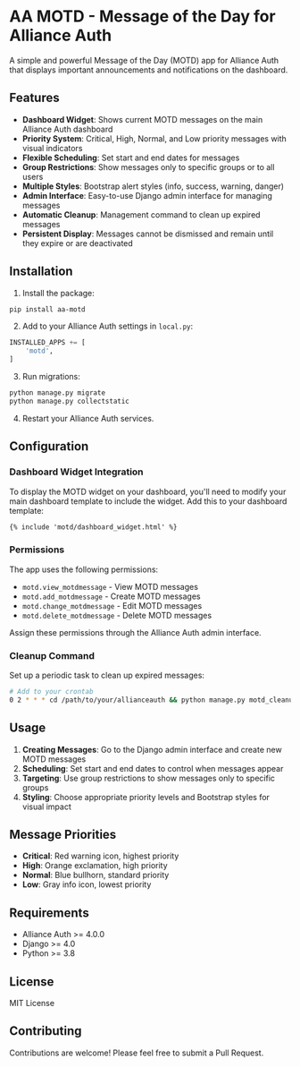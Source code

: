 # AA MOTD - Message of the Day for Alliance Auth

A simple and powerful Message of the Day (MOTD) app for Alliance Auth that displays important announcements and notifications on the dashboard.

## Features

- **Dashboard Widget**: Shows current MOTD messages on the main Alliance Auth dashboard
- **Priority System**: Critical, High, Normal, and Low priority messages with visual indicators
- **Flexible Scheduling**: Set start and end dates for messages
- **Group Restrictions**: Show messages only to specific groups or to all users
- **Multiple Styles**: Bootstrap alert styles (info, success, warning, danger)
- **Admin Interface**: Easy-to-use Django admin interface for managing messages
- **Automatic Cleanup**: Management command to clean up expired messages
- **Persistent Display**: Messages cannot be dismissed and remain until they expire or are deactivated

## Installation

1. Install the package:
```bash
pip install aa-motd
```

2. Add to your Alliance Auth settings in `local.py`:
```python
INSTALLED_APPS += [
    'motd',
]
```

3. Run migrations:
```bash
python manage.py migrate
python manage.py collectstatic
```

4. Restart your Alliance Auth services.

## Configuration

### Dashboard Widget Integration

To display the MOTD widget on your dashboard, you'll need to modify your main dashboard template to include the widget. Add this to your dashboard template:

```html
{% include 'motd/dashboard_widget.html' %}
```

### Permissions

The app uses the following permissions:
- `motd.view_motdmessage` - View MOTD messages
- `motd.add_motdmessage` - Create MOTD messages  
- `motd.change_motdmessage` - Edit MOTD messages
- `motd.delete_motdmessage` - Delete MOTD messages

Assign these permissions through the Alliance Auth admin interface.

### Cleanup Command

Set up a periodic task to clean up expired messages:

```bash
# Add to your crontab
0 2 * * * cd /path/to/your/allianceauth && python manage.py motd_cleanup
```

## Usage

1. **Creating Messages**: Go to the Django admin interface and create new MOTD messages
2. **Scheduling**: Set start and end dates to control when messages appear
3. **Targeting**: Use group restrictions to show messages only to specific groups
4. **Styling**: Choose appropriate priority levels and Bootstrap styles for visual impact

## Message Priorities

- **Critical**: Red warning icon, highest priority
- **High**: Orange exclamation, high priority  
- **Normal**: Blue bullhorn, standard priority
- **Low**: Gray info icon, lowest priority

## Requirements

- Alliance Auth >= 4.0.0
- Django >= 4.0
- Python >= 3.8

## License

MIT License

## Contributing

Contributions are welcome! Please feel free to submit a Pull Request.
